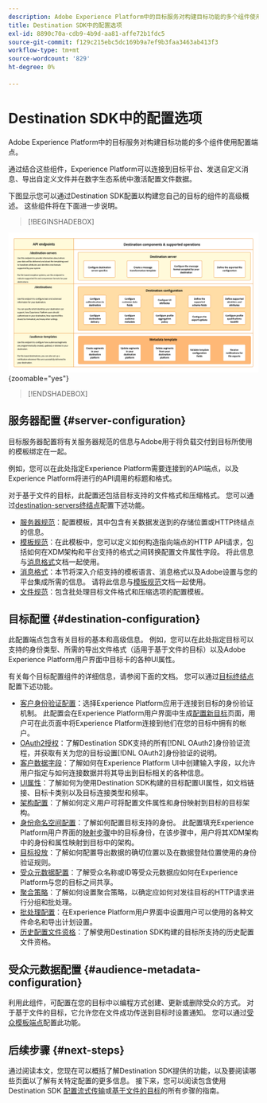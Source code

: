```yaml
---
description: Adobe Experience Platform中的目标服务对构建目标功能的多个组件使用配置端点。 了解这些组件如何组合使Experience Platform能够在数字生态系统中连接到目标合作伙伴、发送自定义消息并激活配置文件数据。
title: Destination SDK中的配置选项
exl-id: 8890c70a-cdb9-4b9d-aa81-affe72b1fdc5
source-git-commit: f129c215ebc5dc169b9a7ef9b3faa3463ab413f3
workflow-type: tm+mt
source-wordcount: '829'
ht-degree: 0%

---
```


# Destination SDK中的配置选项

Adobe Experience Platform中的目标服务对构建目标功能的多个组件使用配置端点。

通过结合这些组件，Experience Platform可以连接到目标平台、发送自定义消息、导出自定义文件并在数字生态系统中激活配置文件数据。

下图显示您可以通过Destination SDK配置以构建您自己的目标的组件的高级概述。 这些组件将在下面进一步说明。

>[!BEGINSHADEBOX]

![显示Destination SDK组件、配置端点及其支持的操作的图表。](../assets/functionality/destination-sdk-components-diagram.png){zoomable="yes"}

>[!ENDSHADEBOX]

## 服务器配置 {#server-configuration}

目标服务器配置将有关服务器规范的信息与Adobe用于将负载交付到目标所使用的模板绑定在一起。

例如，您可以在此处指定Experience Platform需要连接到的API端点，以及Experience Platform将进行的API调用的标题和格式。

对于基于文件的目标，此配置还包括目标支持的文件格式和压缩格式。 您可以通过[destination-servers终结点](../authoring-api/destination-server/create-destination-server.md)配置下述功能。

* [服务器规范](destination-server/server-specs.md)：配置模板，其中包含有关数据发送到的存储位置或HTTP终结点的信息。
* [模板规范](destination-server/templating-specs.md)：在此模板中，您可以定义如何构造指向端点的HTTP API请求，包括如何在XDM架构和平台支持的格式之间转换配置文件属性字段。 将此信息与[消息格式](destination-server/message-format.md)文档一起使用。
* [消息格式](destination-server/message-format.md)：本节将深入介绍支持的模板语言、消息格式以及Adobe设置与您的平台集成所需的信息。 请将此信息与[模板规范](destination-server/templating-specs.md)文档一起使用。
* [文件规范](destination-server/file-formatting.md)：包含批处理目标文件格式和压缩选项的配置模板。

## 目标配置 {#destination-configuration}

此配置端点包含有关目标的基本和高级信息。 例如，您可以在此处指定目标可以支持的身份类型、所需的导出文件格式（适用于基于文件的目标）以及Adobe Experience Platform用户界面中目标卡的各种UI属性。

有关每个目标配置组件的详细信息，请参阅下面的文档。 您可以通过[目标终结点](../authoring-api/destination-configuration/create-destination-configuration.md)配置下述功能。

* [客户身份验证配置](destination-configuration/customer-authentication.md)：选择Experience Platform应用于连接到目标的身份验证机制。 此配置会在Experience Platform用户界面中生成[配置新目标](../../ui/connect-destination.md)页面，用户可在此页面中将Experience Platform连接到他们在您的目标中拥有的帐户。
* [OAuth2授权](destination-configuration/oauth2-authorization.md)：了解Destination SDK支持的所有[!DNL OAuth2]身份验证流程，并获取有关为您的目标设置[!DNL OAuth2]身份验证的说明。
* [客户数据字段](destination-configuration/customer-data-fields.md)：了解如何在Experience Platform UI中创建输入字段，以允许用户指定与如何连接数据并将其导出到目标相关的各种信息。
* [UI属性](destination-configuration/ui-attributes.md)：了解如何为使用Destination SDK构建的目标配置UI属性，如文档链接、目标卡类别以及目标连接类型和频率。
* [架构配置](destination-configuration/schema-configuration.md)：了解如何定义用户可将配置文件属性和身份映射到目标的目标架构。
* [身份命名空间配置](destination-configuration/identity-namespace-configuration.md)：了解如何配置目标支持的身份。 此配置填充Experience Platform用户界面的[映射步骤](../../ui/activate-segment-streaming-destinations.md#mapping)中的目标身份，在该步骤中，用户将其XDM架构中的身份和属性映射到目标中的架构。
* [目标投放](destination-configuration/destination-delivery.md)：了解如何配置导出数据的确切位置以及在数据登陆位置使用的身份验证规则。
* [受众元数据配置](destination-configuration/audience-metadata-configuration.md)：了解受众名称或ID等受众元数据应如何在Experience Platform与您的目标之间共享。
* [聚合策略](destination-configuration/aggregation-policy.md)：了解如何设置聚合策略，以确定应如何对发往目标的HTTP请求进行分组和批处理。
* [批处理配置](destination-configuration/batch-configuration.md)：在Experience Platform用户界面中设置用户可以使用的各种文件命名和导出计划设置。
* [历史配置文件资格](destination-configuration/historical-profile-qualifications.md)：了解使用Destination SDK构建的目标所支持的历史配置文件资格。

## 受众元数据配置 {#audience-metadata-configuration}

利用此组件，可配置在您的目标中以编程方式创建、更新或删除受众的方式。 对于基于文件的目标，它允许您在文件成功传送到目标时设置通知。 您可以通过[受众模板端点](../metadata-api/create-audience-template.md)配置此功能。

## 后续步骤 {#next-steps}

通过阅读本文，您现在可以概括了解Destination SDK提供的功能，以及要阅读哪些页面以了解有关特定配置的更多信息。 接下来，您可以阅读包含使用Destination SDK [配置流式传输](../guides/configure-destination-instructions.md)或[基于文件的目标](../guides/configure-file-based-destination-instructions.md)的所有步骤的指南。
